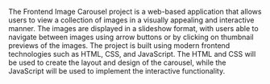 The Frontend Image Carousel project is a web-based application that allows users to view a collection of images in a visually appealing and interactive manner. The images are displayed in a slideshow format, with users able to navigate between images using arrow buttons or by clicking on thumbnail previews of the images. The project is built using modern frontend technologies such as HTML, CSS, and JavaScript. The HTML and CSS will be used to create the layout and design of the carousel, while the JavaScript will be used to implement the interactive functionality.
